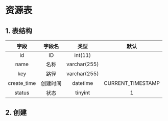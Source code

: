 # 资源表

## 1. 表结构

|    字段     |  字段名  |     类型     |       默认        |
| :---------: | :------: | :----------: | :---------------: |
|     id      |    ID    |   int(11)    |
|    name     |   名称   | varchar(255) |
|     key     |   路径   | varchar(255) |
| create_time | 创建时间 |   datetime   | CURRENT_TIMESTAMP |
|   status    |   状态   |   tinyint    |         1         |

## 2. 创建

```bash

```
